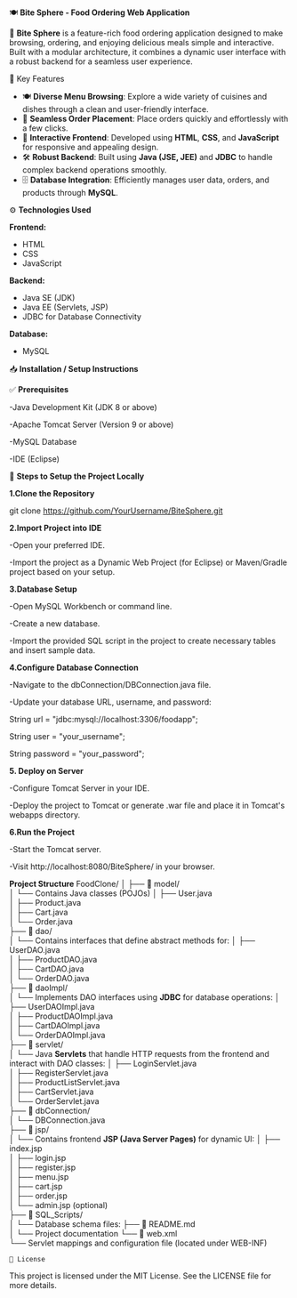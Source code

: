 🍽️ **Bite Sphere - Food Ordering Web Application**

🚀 **Bite Sphere** is a feature-rich food ordering application designed to make browsing, ordering, and enjoying delicious meals simple and interactive.
Built with a modular architecture, it combines a dynamic user interface with a robust backend for a seamless user experience.

🌟 Key Features

- 🍽️ **Diverse Menu Browsing**: Explore a wide variety of cuisines and dishes through a clean and user-friendly interface.
- 🛒 **Seamless Order Placement**: Place orders quickly and effortlessly with a few clicks.
- 🎨 **Interactive Frontend**: Developed using **HTML**, **CSS**, and **JavaScript** for responsive and appealing design.
- 🛠️ **Robust Backend**: Built using **Java (JSE, JEE)** and **JDBC** to handle complex backend operations smoothly.
- 🗄️ **Database Integration**: Efficiently manages user data, orders, and products through **MySQL**.


⚙️ **Technologies Used**

 **Frontend:**
- HTML
- CSS
- JavaScript

 **Backend:**
- Java SE (JDK)
- Java EE (Servlets, JSP)
- JDBC for Database Connectivity

 **Database:**
- MySQL

📥 **Installation / Setup Instructions**

✅ **Prerequisites**

-Java Development Kit (JDK 8 or above)

-Apache Tomcat Server (Version 9 or above)

-MySQL Database

-IDE (Eclipse)

📝 **Steps to Setup the Project Locally**

**1.Clone the Repository**
 
  git clone https://github.com/YourUsername/BiteSphere.git

**2.Import Project into IDE**
  
  -Open your preferred IDE.
  
  -Import the project as a Dynamic Web Project (for Eclipse) or Maven/Gradle project based on your setup.

**3.Database Setup**
  
  -Open MySQL Workbench or command line.
  
  -Create a new database.
  
  -Import the provided SQL script in the project to create necessary tables and insert sample data.

**4.Configure Database Connection**
 
  -Navigate to the dbConnection/DBConnection.java file.
 
  -Update your database URL, username, and password:
  
   String url = "jdbc:mysql://localhost:3306/foodapp";
   
   String user = "your_username";
   
   String password = "your_password";

**5. Deploy on Server**
 
  -Configure Tomcat Server in your IDE.
 
  -Deploy the project to Tomcat or generate .war file and place it in Tomcat's webapps directory.

**6.Run the Project**
 
  -Start the Tomcat server.
 
  -Visit http://localhost:8080/BiteSphere/ in your browser.


**Project Structure**
FoodClone/
│
├── 📂 model/                        
│   └── Contains Java classes (POJOs) 
│       ├── User.java               
│       ├── Product.java             
│       ├── Cart.java               
│       └── Order.java               
├── 📂 dao/                          
│   └── Contains interfaces that define abstract methods for:
│       ├── UserDAO.java           
│       ├── ProductDAO.java         
│       ├── CartDAO.java        
│       └── OrderDAO.java         
├── 📂 daoImpl/                      
│   └── Implements DAO interfaces using **JDBC** for database operations:
│       ├── UserDAOImpl.java         
│       ├── ProductDAOImpl.java     
│       ├── CartDAOImpl.java         
│       └── OrderDAOImpl.java        
├── 📂 servlet/                      
│   └── Java **Servlets** that handle HTTP requests from the frontend and interact with DAO classes:
│       ├── LoginServlet.java        
│       ├── RegisterServlet.java     
│       ├── ProductListServlet.java  
│       ├── CartServlet.java         
│       └── OrderServlet.java       
├── 📂 dbConnection/                 
│   └── DBConnection.java          
├── 📂 jsp/                          
│   └── Contains frontend **JSP (Java Server Pages)** for dynamic UI:
│       ├── index.jsp              
│       ├── login.jsp              
│       ├── register.jsp          
│       ├── menu.jsp                
│       ├── cart.jsp                
│       ├── order.jsp               
│       └── admin.jsp (optional)    
├── 📂 SQL_Scripts/                  
│   └── Database schema files: 
├── 📄 README.md                     
│   └── Project documentation 
└── 📄 web.xml                       
    └── Servlet mappings and configuration file (located under WEB-INF)

    📜 License
This project is licensed under the MIT License. See the LICENSE file for more details.

